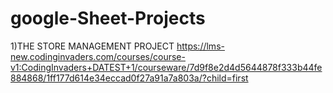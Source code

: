 # google-Sheet-Projects
1)THE STORE MANAGEMENT PROJECT
https://lms-new.codinginvaders.com/courses/course-v1:CodingInvaders+DATEST+1/courseware/7d9f8e2d4d5644878f333b44fe884868/1ff177d614e34eccad0f27a91a7a803a/?child=first
